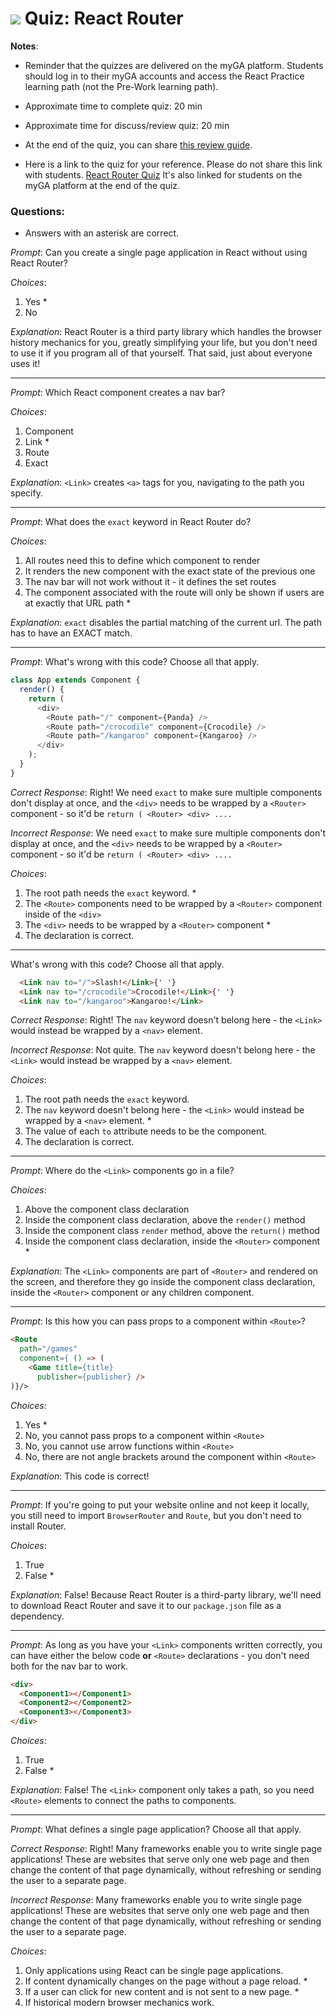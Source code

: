 # ![](https://ga-dash.s3.amazonaws.com/production/assets/logo-9f88ae6c9c3871690e33280fcf557f33.png) Quiz: React Router #

**Notes**:

- Reminder that the quizzes are delivered on the myGA platform. Students should log in to their myGA accounts and access the React Practice learning path (not the Pre-Work learning path).

- Approximate time to complete quiz: 20 min

- Approximate time for discuss/review quiz: 20 min

- At the end of the quiz, you can share [this review guide](https://git.generalassemb.ly/react-development/react-development-course-materials/blob/master/Additional-Resources/Review%20Guides/react-router-review-guide.md). 

- Here is a link to the quiz for your reference. Please do not share this link with students. [React Router Quiz](https://my.generalassemb.ly/preview?lessonURL=https://ga-create-api.s3.amazonaws.com/quiz-react-router-3505.json) It's also linked for students on the myGA platform at the end of the quiz.

### Questions:
- Answers with an asterisk are correct.


_Prompt_: Can you create a single page application in React without using React Router?


_Choices_:

1. Yes *
2. No


_Explanation_:  React Router is a third party library which handles the browser history mechanics for you, greatly simplifying your life, but you don't need to use it if you program all of that yourself. That said, just about everyone uses it!

----------------------------------

_Prompt_: Which React component creates a nav bar?

_Choices_:

1. Component
2. Link *
3. Route
4. Exact


_Explanation_: `<Link>` creates `<a>` tags for you, navigating to the path you specify.

-----------------------------------

_Prompt_: What does the `exact` keyword in React Router do?

_Choices_:

1. All routes need this to define which component to render
2. It renders the new component with the exact state of the previous one
3. The nav bar will not work without it - it defines the set routes
4. The component associated with the route will only be shown if users are at exactly that URL path *


_Explanation_: `exact` disables the partial matching of the current url.  The path has to have an EXACT match.


-----------------------------------

_Prompt_:  What's wrong with this code? Choose all that apply.

```js
class App extends Component {
  render() {
    return (
      <div>
        <Route path="/" component={Panda} />
        <Route path="/crocodile" component={Crocodile} />
        <Route path="/kangaroo" component={Kangaroo} />
      </div>
    );
  }
}
```


_Correct Response_: Right! We need `exact` to make sure multiple components don't display at once, and the `<div>` needs to be wrapped by a `<Router>` component - so it'd be `return ( <Router> <div> ....`

_Incorrect Response_: We need `exact` to make sure multiple components don't display at once, and the `<div>` needs to be wrapped by a `<Router>` component - so it'd be `return ( <Router> <div> ....`


_Choices_:

1. The root path needs the `exact` keyword. *
2. The `<Route>` components need to be wrapped by a `<Router>` component inside of the `<div>`
3. The `<div>` needs to be wrapped by a `<Router>` component *
4. The declaration is correct.


----------------------------------

What's wrong with this code? Choose all that apply.

```html
  <Link nav to="/">Slash!</Link>{' '}
  <Link nav to="/crocodile">Crocodile!</Link>{' '}
  <Link nav to="/kangaroo">Kangaroo!</Link>
```


_Correct Response_: Right! The `nav` keyword doesn't belong here - the `<Link>` would instead be wrapped by a `<nav>` element.

_Incorrect Response_: Not quite. The `nav` keyword doesn't belong here - the `<Link>` would instead be wrapped by a `<nav>` element.


_Choices_:

1. The root path needs the `exact` keyword.
2. The `nav` keyword doesn't belong here - the `<Link>` would instead be wrapped by a `<nav>` element. *
3. The value of each `to` attribute needs to be the component.
4. The declaration is correct.


-----------------------------------

_Prompt_: Where do the `<Link>` components go in a file?

_Choices_:

1. Above the component class declaration
2. Inside the component class declaration, above the `render()` method
3. Inside the component class `render` method, above the `return()` method
4. Inside the component class declaration, inside the `<Router>` component *

_Explanation_: The `<Link>` components are part of `<Router>` and rendered on the screen, and therefore they go inside the component class declaration, inside the `<Router>` component or any children component.

----------------------------------

_Prompt_: Is this how you can pass props to a component within `<Route>`?

```html
<Route
  path="/games"
  component={ () => (
    <Game title={title}
      publisher={publisher} />
)}/>
```

_Choices_:

1. Yes *
2. No, you cannot pass props to a component within `<Route>`
3. No, you cannot use arrow functions within `<Route>`
4. No, there are not angle brackets around the component within `<Route>`

_Explanation_:  This code is correct!

-----------------------------------

_Prompt_: If you're going to put your website online and not keep it locally, you still need to import `BrowserRouter` and `Route`, but you don't need to install Router.



_Choices_:

1. True
2. False *


_Explanation_:  False! Because React Router is a third-party library, we'll need to download React Router and save it to our `package.json` file as a dependency.


----------------------------------

_Prompt_: As long as you have your `<Link>` components written correctly, you can have either the below code **or** `<Route>` declarations - you don't need both for the nav bar to work.

```html
<div>
  <Component1></Component1>
  <Component2></Component2>
  <Component3></Component3>
</div>
```

_Choices_:

1. True
2. False *

_Explanation_: False! The `<Link>` component only takes a path, so you need `<Route>` elements to connect the paths to components.

----------------------------------

_Prompt_: What defines a single page application? Choose all that apply.


_Correct Response_: Right! Many frameworks enable you to write single page applications! These are websites that serve only one web page and then change the content of that page dynamically, without refreshing or sending the user to a separate page.

_Incorrect Response_: Many frameworks enable you to write single page applications! These are websites that serve only one web page and then change the content of that page dynamically, without refreshing or sending the user to a separate page.


_Choices_:

1. Only applications using React can be single page applications.
2. If content dynamically changes on the page without a page reload. *
3. If a user can click for new content and is not sent to a new page. *
4. If historical modern browser mechanics work.

